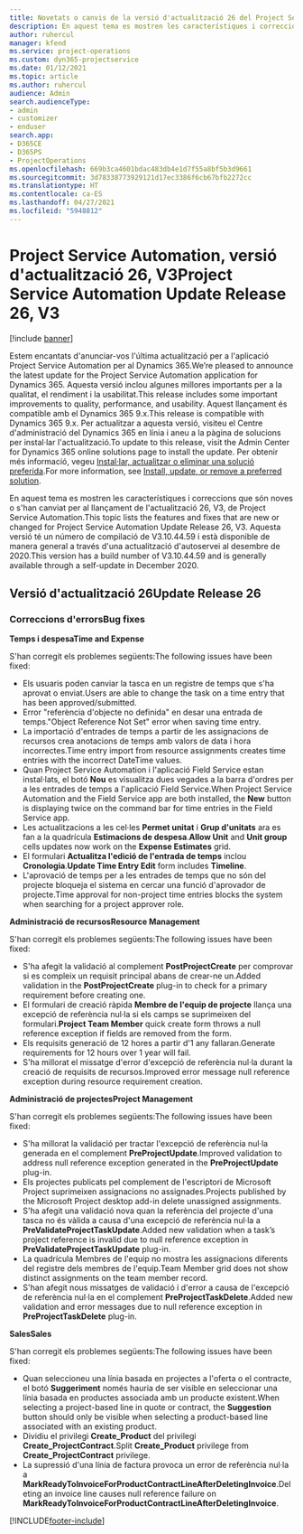 ```yaml
---
title: Novetats o canvis de la versió d'actualització 26 del Project Service Automation, V3
description: En aquest tema es mostren les característiques i correccions disponibles al Project Service Automation V3, versió d'actualització 26.
author: ruhercul
manager: kfend
ms.service: project-operations
ms.custom: dyn365-projectservice
ms.date: 01/12/2021
ms.topic: article
ms.author: ruhercul
audience: Admin
search.audienceType:
- admin
- customizer
- enduser
search.app:
- D365CE
- D365PS
- ProjectOperations
ms.openlocfilehash: 669b3ca4601bdac483db4e1d7f55a8bf5b3d9661
ms.sourcegitcommit: 3d78338773929121d17ec3386f6cb67bfb2272cc
ms.translationtype: HT
ms.contentlocale: ca-ES
ms.lasthandoff: 04/27/2021
ms.locfileid: "5948812"
---
```

# <a name="project-service-automation-update-release-26-v3"></a><span data-ttu-id="cd415-103">Project Service Automation, versió d'actualització 26, V3</span><span class="sxs-lookup"><span data-stu-id="cd415-103">Project Service Automation Update Release 26, V3</span></span>

[!include [banner](../includes/psa-now-project-operations.md)]

<span data-ttu-id="cd415-104">Estem encantats d'anunciar-vos l'última actualització per a l'aplicació Project Service Automation per al Dynamics 365.</span><span class="sxs-lookup"><span data-stu-id="cd415-104">We’re pleased to announce the latest update for the Project Service Automation application for Dynamics 365.</span></span> <span data-ttu-id="cd415-105">Aquesta versió inclou algunes millores importants per a la qualitat, el rendiment i la usabilitat.</span><span class="sxs-lookup"><span data-stu-id="cd415-105">This release includes some important improvements to quality, performance, and usability.</span></span> <span data-ttu-id="cd415-106">Aquest llançament és compatible amb el Dynamics 365 9.x.</span><span class="sxs-lookup"><span data-stu-id="cd415-106">This release is compatible with Dynamics 365 9.x.</span></span> <span data-ttu-id="cd415-107">Per actualitzar a aquesta versió, visiteu el Centre d'administració del Dynamics 365 en línia i aneu a la pàgina de solucions per instal·lar l'actualització.</span><span class="sxs-lookup"><span data-stu-id="cd415-107">To update to this release, visit the Admin Center for Dynamics 365 online solutions page to install the update.</span></span> <span data-ttu-id="cd415-108">Per obtenir més informació, vegeu [Instal·lar, actualitzar o eliminar una solució preferida](/power-platform/admin/install-remove-preferred-solution).</span><span class="sxs-lookup"><span data-stu-id="cd415-108">For more information, see [Install, update, or remove a preferred solution](/power-platform/admin/install-remove-preferred-solution).</span></span>

<span data-ttu-id="cd415-109">En aquest tema es mostren les característiques i correccions que són noves o s'han canviat per al llançament de l'actualització 26, V3, de Project Service Automation.</span><span class="sxs-lookup"><span data-stu-id="cd415-109">This topic lists the features and fixes that are new or changed for Project Service Automation Update Release 26, V3.</span></span> <span data-ttu-id="cd415-110">Aquesta versió té un número de compilació de V3.10.44.59 i està disponible de manera general a través d'una actualització d'autoservei al desembre de 2020.</span><span class="sxs-lookup"><span data-stu-id="cd415-110">This version has a build number of V3.10.44.59 and is generally available through a self-update in December 2020.</span></span>

## <a name="update-release-26"></a><span data-ttu-id="cd415-111">Versió d'actualització 26</span><span class="sxs-lookup"><span data-stu-id="cd415-111">Update Release 26</span></span>

### <a name="bug-fixes"></a><span data-ttu-id="cd415-112">Correccions d'errors</span><span class="sxs-lookup"><span data-stu-id="cd415-112">Bug fixes</span></span>

<span data-ttu-id="cd415-113">**Temps i despesa**</span><span class="sxs-lookup"><span data-stu-id="cd415-113">**Time and Expense**</span></span>

<span data-ttu-id="cd415-114">S'han corregit els problemes següents:</span><span class="sxs-lookup"><span data-stu-id="cd415-114">The following issues have been fixed:</span></span>

- <span data-ttu-id="cd415-115">Els usuaris poden canviar la tasca en un registre de temps que s'ha aprovat o enviat.</span><span class="sxs-lookup"><span data-stu-id="cd415-115">Users are able to change the task on a time entry that has been approved/submitted.</span></span>
- <span data-ttu-id="cd415-116">Error "referència d'objecte no definida" en desar una entrada de temps.</span><span class="sxs-lookup"><span data-stu-id="cd415-116">"Object Reference Not Set" error when saving time entry.</span></span>
- <span data-ttu-id="cd415-117">La importació d'entrades de temps a partir de les assignacions de recursos crea anotacions de temps amb valors de data i hora incorrectes.</span><span class="sxs-lookup"><span data-stu-id="cd415-117">Time entry import from resource assignments creates time entries with the incorrect DateTime values.</span></span>
- <span data-ttu-id="cd415-118">Quan Project Service Automation i l'aplicació Field Service estan instal·lats, el botó **Nou** es visualitza dues vegades a la barra d'ordres per a les entrades de temps a l'aplicació Field Service.</span><span class="sxs-lookup"><span data-stu-id="cd415-118">When Project Service Automation and the Field Service app are both installed, the **New** button is displaying twice on the command bar for time entries in the Field Service app.</span></span>
- <span data-ttu-id="cd415-119">Les actualitzacions a les cel·les **Permet unitat** i **Grup d'unitats** ara es fan a la quadrícula **Estimacions de despesa**.</span><span class="sxs-lookup"><span data-stu-id="cd415-119">**Allow Unit** and **Unit group** cells updates now work on the **Expense Estimates** grid.</span></span>
- <span data-ttu-id="cd415-120">El formulari **Actualitza l'edició de l'entrada de temps** inclou **Cronologia**.</span><span class="sxs-lookup"><span data-stu-id="cd415-120">**Update Time Entry Edit** form includes **Timeline**.</span></span>
- <span data-ttu-id="cd415-121">L'aprovació de temps per a les entrades de temps que no són del projecte bloqueja el sistema en cercar una funció d'aprovador de projecte.</span><span class="sxs-lookup"><span data-stu-id="cd415-121">Time approval for non-project time entries blocks the system when searching for a project approver role.</span></span>

<span data-ttu-id="cd415-122">**Administració de recursos**</span><span class="sxs-lookup"><span data-stu-id="cd415-122">**Resource Management**</span></span>

<span data-ttu-id="cd415-123">S'han corregit els problemes següents:</span><span class="sxs-lookup"><span data-stu-id="cd415-123">The following issues have been fixed:</span></span>

- <span data-ttu-id="cd415-124">S'ha afegit la validació al complement **PostProjectCreate** per comprovar si es compleix un requisit principal abans de crear-ne un.</span><span class="sxs-lookup"><span data-stu-id="cd415-124">Added validation in the **PostProjectCreate** plug-in to check for a primary requirement before creating one.</span></span>
- <span data-ttu-id="cd415-125">El formulari de creació ràpida **Membre de l'equip de projecte** llança una excepció de referència nul·la si els camps se suprimeixen del formulari.</span><span class="sxs-lookup"><span data-stu-id="cd415-125">**Project Team Member** quick create form throws a null reference exception if fields are removed from the form.</span></span>
- <span data-ttu-id="cd415-126">Els requisits generació de 12 hores a partir d'1 any fallaran.</span><span class="sxs-lookup"><span data-stu-id="cd415-126">Generate requirements for 12 hours over 1 year will fail.</span></span>
- <span data-ttu-id="cd415-127">S'ha millorat el missatge d'error d'excepció de referència nul·la durant la creació de requisits de recursos.</span><span class="sxs-lookup"><span data-stu-id="cd415-127">Improved error message null reference exception during resource requirement creation.</span></span>

<span data-ttu-id="cd415-128">**Administració de projectes**</span><span class="sxs-lookup"><span data-stu-id="cd415-128">**Project Management**</span></span>

<span data-ttu-id="cd415-129">S'han corregit els problemes següents:</span><span class="sxs-lookup"><span data-stu-id="cd415-129">The following issues have been fixed:</span></span>

- <span data-ttu-id="cd415-130">S'ha millorat la validació per tractar l'excepció de referència nul·la generada en el complement **PreProjectUpdate**.</span><span class="sxs-lookup"><span data-stu-id="cd415-130">Improved validation to address null reference exception generated in the **PreProjectUpdate** plug-in.</span></span>
- <span data-ttu-id="cd415-131">Els projectes publicats pel complement de l'escriptori de Microsoft Project suprimeixen assignacions no assignades.</span><span class="sxs-lookup"><span data-stu-id="cd415-131">Projects published by the Microsoft Project desktop add-in delete unassigned assignments.</span></span>
- <span data-ttu-id="cd415-132">S'ha afegit una validació nova quan la referència del projecte d'una tasca no és vàlida a causa d'una excepció de referència nul·la a **PreValidateProjectTaskUpdate**.</span><span class="sxs-lookup"><span data-stu-id="cd415-132">Added new validation when a task’s project reference is invalid due to null reference exception in **PreValidateProjectTaskUpdate** plug-in.</span></span>
- <span data-ttu-id="cd415-133">La quadrícula Membres de l'equip no mostra les assignacions diferents del registre dels membres de l'equip.</span><span class="sxs-lookup"><span data-stu-id="cd415-133">Team Member grid does not show distinct assignments on the team member record.</span></span>
- <span data-ttu-id="cd415-134">S'han afegit nous missatges de validació i d'error a causa de l'excepció de referència nul·la en el complement **PreProjectTaskDelete**.</span><span class="sxs-lookup"><span data-stu-id="cd415-134">Added new validation and error messages due to null reference exception in **PreProjectTaskDelete** plug-in.</span></span>

<span data-ttu-id="cd415-135">**Sales**</span><span class="sxs-lookup"><span data-stu-id="cd415-135">**Sales**</span></span>

<span data-ttu-id="cd415-136">S'han corregit els problemes següents:</span><span class="sxs-lookup"><span data-stu-id="cd415-136">The following issues have been fixed:</span></span>

- <span data-ttu-id="cd415-137">Quan seleccioneu una línia basada en projectes a l'oferta o el contracte, el botó **Suggeriment** només hauria de ser visible en seleccionar una línia basada en productes associada amb un producte existent.</span><span class="sxs-lookup"><span data-stu-id="cd415-137">When selecting a project-based line in quote or contract, the **Suggestion** button should only be visible when selecting a product-based line associated with an existing product.</span></span>
- <span data-ttu-id="cd415-138">Dividiu el privilegi **Create_Product** del privilegi **Create_ProjectContract**.</span><span class="sxs-lookup"><span data-stu-id="cd415-138">Split **Create_Product** privilege from **Create_ProjectContract** privilege.</span></span>
- <span data-ttu-id="cd415-139">La supressió d'una línia de factura provoca un error de referència nul·la a **MarkReadyToInvoiceForProductContractLineAfterDeletingInvoice**.</span><span class="sxs-lookup"><span data-stu-id="cd415-139">Deleting an invoice line causes null reference failure on **MarkReadyToInvoiceForProductContractLineAfterDeletingInvoice**.</span></span>


[!INCLUDE[footer-include](../includes/footer-banner.md)]